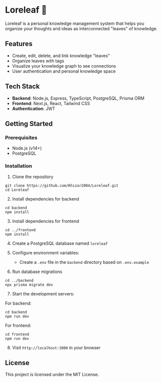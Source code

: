 # Loreleaf 🍃

Loreleaf is a personal knowledge management system that helps you organize your thoughts and ideas as interconnected "leaves" of knowledge.

## Features

- Create, edit, delete, and link knowledge "leaves"
- Organize leaves with tags
- Visualize your knowledge graph to see connections
- User authentication and personal knowledge space

## Tech Stack

- **Backend**: Node.js, Express, TypeScript, PostgreSQL, Prisma ORM
- **Frontend**: Next.js, React, Tailwind CSS
- **Authentication**: JWT

## Getting Started

### Prerequisites

- Node.js (v14+)
- PostgreSQL

### Installation

1. Clone the repository
```
git clone https://github.com/Khizar2004/Loreleaf.git
cd Loreleaf
```

2. Install dependencies for backend
```
cd backend
npm install
```

3. Install dependencies for frontend
```
cd ../frontend
npm install
```

4. Create a PostgreSQL database named `loreleaf`

5. Configure environment variables:
   - Create a `.env` file in the `backend` directory based on `.env.example`

6. Run database migrations
```
cd ../backend
npx prisma migrate dev
```

7. Start the development servers:

For backend:
```
cd backend
npm run dev
```

For frontend:
```
cd frontend
npm run dev
```

8. Visit `http://localhost:3000` in your browser

## License

This project is licensed under the MIT License. 